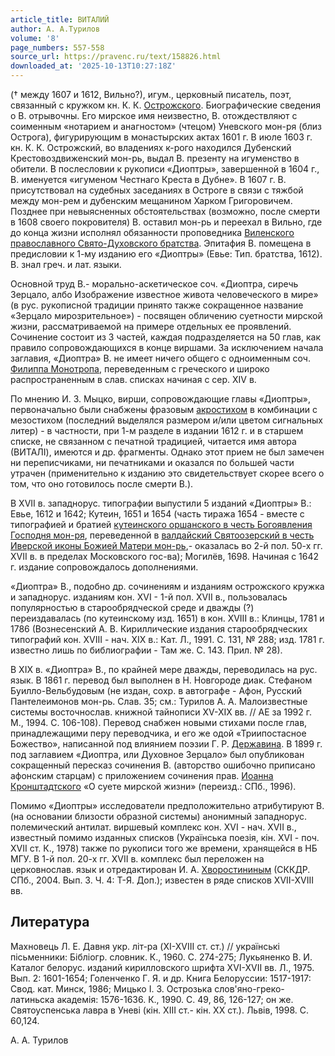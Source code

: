```yaml
---
article_title: ВИТАЛИЙ
author: А. А.Турилов
volume: '8'
page_numbers: 557-558
source_url: https://pravenc.ru/text/158826.html
downloaded_at: '2025-10-13T10:27:18Z'
---
```


(† между 1607 и 1612, Вильно?), игум., церковный писатель, поэт, связанный с кружком кн. К. К. [Острожского](https://pravenc.ru/text/Острожского.html). Биографические сведения о В. отрывочны. Его мирское имя неизвестно, В. отождествляют с соименным «нотарием и анагностом» (чтецом) Уневского мон-ря (близ Острога), фигурирующим в монастырских актах 1601 г. В июле 1603 г. кн. К. К. Острожский, во владениях к-рого находился Дубенский Крестовоздвиженский мон-рь, выдал В. презенту на игуменство в обители. В послесловии к рукописи «Диоптры», завершенной в 1604 г., В. именуется «игуменом Честнаго Креста в Дубне». В 1607 г. В. присутствовал на судебных заседаниях в Остроге в связи с тяжбой между мон-рем и дубенским мещанином Харком Григоровичем. Позднее при невыясненных обстоятельствах (возможно, после смерти в 1608 своего покровителя) В. оставил мон-рь и переехал в Вильно, где до конца жизни исполнял обязанности проповедника [Виленского православного Свято-Духовского братства](<https://pravenc.ru/text/Виленского православного Свято-Духовского братства.html>). Эпитафия В. помещена в предисловии к 1-му изданию его «Диоптры» (Евье: Тип. братства, 1612). В. знал греч. и лат. языки.

Основной труд В.- морально-аскетическое соч. «Диоптра, сиречь Зерцало, албо Изображение известное живота человеческого в мире» (в рус. рукописной традиции принято также сокращенное название «Зерцало мирозрительное») - посвящен обличению суетности мирской жизни, рассматриваемой на примере отдельных ее проявлений. Сочинение состоит из 3 частей, каждая подразделяется на 50 глав, как правило сопровождающихся в конце виршами. За исключением начала заглавия, «Диоптра» В. не имеет ничего общего с одноименным соч. [Филиппа Монотропа](<https://pravenc.ru/text/Филиппа Монотропа.html>), переведенным с греческого и широко распространенным в слав. списках начиная с сер. XIV в.

По мнению И. З. Мыцко, вирши, сопровождающие главы «Диоптры», первоначально были снабжены фразовым [акростихом](https://pravenc.ru/text/Акростих.html) в комбинации с мезостихом (последний выделялся размером и/или цветом сигнальных литер) - в частности, при 1-м разделе в издании 1612 г. и в старшем списке, не связанном с печатной традицией, читается имя автора (ВИТАЛI), имеются и др. фрагменты. Однако этот прием не был замечен ни переписчиками, ни печатниками и оказался по большей части утрачен (применительно к изданию это свидетельствует скорее всего о том, что оно готовилось после смерти В.).

В XVII в. западнорус. типографии выпустили 5 изданий «Диоптры» В.: Евье, 1612 и 1642; Кутеин, 1651 и 1654 (часть тиража 1654 - вместе с типографией и братией [кутеинского оршанского в честь Богоявления Господня мон-ря](<https://pravenc.ru/text/кутеинского оршанского в честь Богоявления Господня мон-ря.html>), переведенной в [валдайский Святоозерский в честь Иверской иконы Божией Матери мон-рь](<https://pravenc.ru/text/Валдайский Святоозерский В Честь Иверской Иконы Божией Матери Мужской Монастырь.html>),- оказалась во 2-й пол. 50-х гг. XVII в. в пределах Московского гос-ва); Могилёв, 1698. Начиная с 1642 г. издание сопровождалось дополнениями.

«Диоптра» В., подобно др. сочинениям и изданиям острожского кружка и западнорус. изданиям кон. XVI - 1-й пол. XVII в., пользовалась популярностью в старообрядческой среде и дважды (?) переиздавалась (по кутеинскому изд. 1651) в кон. XVIII в.: Клинцы, 1781 и 1786 (Вознесенский А. В. Кириллические издания старообрядческих типографий кон. XVIII - нач. XIX в.: Кат. Л., 1991. С. 131, № 288; изд. 1781 г. известно лишь по библиографии - Там же. С. 143. Прил. № 28).

В XIX в. «Диоптра» В., по крайней мере дважды, переводилась на рус. язык. В 1861 г. перевод был выполнен в Н. Новгороде диак. Стефаном Буилло-Вельбудовым (не издан, сохр. в автографе - Афон, Русский Пантелеимонов мон-рь. Слав. 35; см.: Турилов А. А. Малоизвестные системы восточнослав. книжной тайнописи XV-XIX вв. // АЕ за 1992 г. М., 1994. С. 106-108). Перевод снабжен новыми стихами после глав, принадлежащими перу переводчика, и его же одой «Триипостасное Божество», написанной под влиянием поэзии Г. Р. [Державина](https://pravenc.ru/text/Державина.html). В 1899 г. под заглавием «Диоптра, или Духовное Зерцало» был опубликован сокращенный пересказ сочинения В. (авторство ошибочно приписано афонским старцам) с приложением сочинения прав. [Иоанна Кронштадтского](<https://pravenc.ru/text/Иоанн Кронштадтский.html>) «О суете мирской жизни» (переизд.: СПб., 1996).

Помимо «Диоптры» исследователи предположительно атрибутируют В. (на основании близости образной системы) анонимный западнорус. полемический антилат. виршевый комплекс кон. XVI - нач. XVII в., известный помимо изданных списков (Украïнська поезiя, кiн. XVI - поч. XVII ст. К., 1978) также по рукописи того же времени, хранящейся в НБ МГУ. В 1-й пол. 20-х гг. XVII в. комплекс был переложен на церковнослав. язык и отредактирован И. А. [Хворостининым](https://pravenc.ru/text/Хворостининым.html) (СККДР. СПб., 2004. Вып. 3. Ч. 4: Т-Я. Доп.); известен в ряде списков XVII-XVIII вв.

## Литература

Махновець Л. Е. Давня укр. лiт-ра (XI-XVIII ст. ст.) // украïнськi пiсьменники: Бiблiогр. словник. К., 1960. С. 274-275; Лукьяненко В. И. Каталог белорус. изданий кирилловского шрифта XVI-XVII вв. Л., 1975. Вып. 2: 1601-1654; Голенченко Г. Я. и др. Книга Белоруссии: 1517-1917: Свод. кат. Минск, 1986; Мицько I. З. Острозька слов'яно-греко-латиньска академiя: 1576-1636. К., 1990. С. 49, 86, 126-127; он же. Святоуспенська лавра в Уневi (кiн. XIII ст.- кiн. XX ст.). Львiв, 1998. С. 60,124.

А. А.  Турилов
